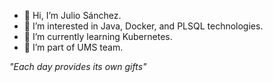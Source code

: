 - 👋 Hi, I’m Julio Sánchez.
- 👀 I’m interested in Java, Docker, and PLSQL technologies.
- 🌱 I’m currently learning Kubernetes.
- 💞️ I’m part of  UMS team.

_"Each day provides its own gifts"_

